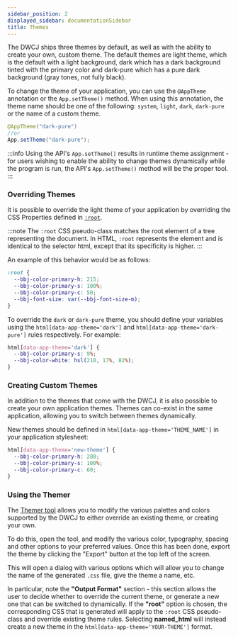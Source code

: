 ```yaml
---
sidebar_position: 2
displayed_sidebar: documentationSidebar
title: Themes
---
```


The DWCJ ships three themes by default, as well as with the ability to create your own, custom theme. The default themes are light theme, which is the default with a light background, dark which has a dark background tinted with the primary color and dark-pure which has a pure dark background (gray tones, not fully black).

To change the theme of your application, you can use the `@AppTheme` annotation or the `App.setTheme()` method. When using this annotation, the theme name should be one of the following: `system`, `light`, `dark`, `dark-pure` or the name of a custom theme.

```java
@AppTheme("dark-pure")
//or
App.setTheme("dark-pure");
```

:::info
Using the API's `App.setTheme()` results in runtime theme assignment - for users wishing to enable the ability to change themes dynamically while the program is run, the API's `App.setTheme()` method will be the proper tool.
:::

### Overriding Themes

It is possible to override the light theme of your application by overriding the CSS Properties defined in [`:root`](https://developer.mozilla.org/en-US/docs/Web/CSS/:root).

:::note
The `:root` CSS pseudo-class matches the root element of a tree representing the document. In HTML, `:root` represents the element and is identical to the selector html, except that its specificity is higher.
:::

An example of this behavior would be as follows:

```css
:root {
  --bbj-color-primary-h: 215;
  --bbj-color-primary-s: 100%;
  --bbj-color-primary-c: 50;
  --bbj-font-size: var(--bbj-font-size-m);
}
```

To override the `dark` or `dark-pure` theme, you should define your variables using the `html[data-app-theme='dark']` and `html[data-app-theme='dark-pure']` rules respectively. For example:

```css
html[data-app-theme='dark'] {
  --bbj-color-primary-s: 9%;
  --bbj-color-white: hsl(210, 17%, 82%);
}
```

### Creating Custom Themes

In addition to the themes that come with the DWCJ, it is also possible to create your own application themes. Themes can co-exist in the same application, allowing you to switch between themes dynamically.

New themes should be defined in `html[data-app-theme='THEME_NAME']` in your application stylesheet:

```css
html[data-app-theme='new-theme'] {
  --bbj-color-primary-h: 280;
  --bbj-color-primary-s: 100%;
  --bbj-color-primary-c: 60;
}
```

### Using the Themer

The [Themer tool](https://eu.bbx.kitchen/webapp/DWCThemer) allows you to modify the various palettes and colors supported by the DWCJ to either override an existing theme, or creating your own.

To do this, open the tool, and modify the various color, typography, spacing and other options to your preferred values. Once this has been done, export the theme by clicking the "Export" button at the top left of the screen.

This will open a dialog with various options which will allow you to change the name of the generated `.css` file, give the theme a name, etc. 

In particular, note the **"Output Format"** section - this section allows the user to decide whether to override the current theme, or generate a new one that can be switched to dynamically. If the **"root"** option is chosen, the corresponding CSS that is generated will apply to the `:root` CSS pseudo-class and override existing theme rules. Selecting **named_html** will instead create a new theme in the `html[data-app-theme='YOUR-THEME']` format.  

